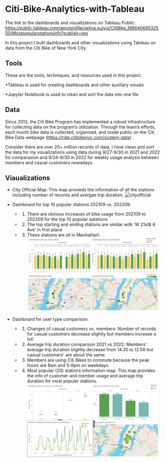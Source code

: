 # Citi-Bike-Analytics-with-Tableau
The link to the dashboards and visualizations on Tableau Public:
https://public.tableau.com/app/profile/selina.su/viz/CitiBike_16664068532550/Mostpopularstationsinfo?publish=yes

In this project I bulit dashboards and other visualizations using Tableau on data from the Citi Bike of New York City.
## Tools
These are the tools, techniques, and resources used in this project.

*Tableau is used for creating dashboards and other auxillary visuals

*Jupyter Notebook is used to clean and sort the data into one file

## Data

Since 2013, the Citi Bike Program has implemented a robust infrastructure for collecting data on the program’s utilization. Through the team’s efforts, each month bike data is collected, organized, and made public on the Citi Bike Data webpage (https://ride.citibikenyc.com/system-data) .

Consider there are over 20+ million records of data, I have clean and sort the data for my visualizations using data during 9/27-9/30 in 2021 and 2022 for comparasion and 9/24-9/30 in 2022 for weekly usage analysis between members and casual customers nowadays. 

## Viaualizations
* City Official Map: This map provieds the information of all the stations including number of records and avergae trip duration. ![cityofficial](https://user-images.githubusercontent.com/105521221/197627215-951f9354-4d62-4fdc-92b6-0e862ae402c2.png)

* Dashboard for top 10 popular stations 202109 vs. 202209: 
   * 1) There are obvious increases of bike usage from 202109 to 202209 for the top 10 popular satations 
   * 2) The top starting and ending stations are similar with 'W 21st& 6 Ave' in first place 
   * 3) These stations are all in Manhattan!. ![top10](https://github.com/sesu0722/Citi-Bike-Analytics-with-Tableau/blob/main/Images/dashboard_mostpopular21vs22.png)

* Dashboard for user type comparison: 
  * 1) Changes of casual customers vs. members: Number of records for casual customers decrease slightly but members increase a lot! 
  * 2) Average trip duration comparison 2021 vs 2022: Members' average trip duration slightly decrease from 14.30 to 12.56 but casual customers' are about the same. 
  * 3) Members are using Citi Bikes to commute because the peak hours are 8am and 5-6pm on weekdays.
  * 4) Most popular (20) stations information map: This map provides the info of customer and member usage and average trip duration for most popular stations.
![usertype comparison](https://github.com/sesu0722/Citi-Bike-Analytics-with-Tableau/blob/main/Images/dashboard_member_vs_customer.png)


